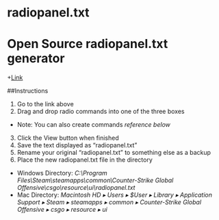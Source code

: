 # radiopanel.txt
 Open Source radiopanel.txt generator
  ======
  
 +[Link](http://www.justwas.com/radio/)
  
  ##Instructions
  
1. Go to the link above
2. Drag and drop radio commands into one of the three boxes
  * Note: You can also create commands *reference below*
3. Click the View button when finished
4. Save the text displayed as “radiopanel.txt”
5. Rename your original “radiopanel.txt” to something else as a backup
6. Place the new radiopanel.txt file in the directory
 * Windows Directory: *C:\Program Files\Steam\steamapps\common\Counter-Strike Global Offensive\csgo\resource\ui\radiopanel.txt*
 * Mac Directory: *Macintosh HD ▸ Users ▸ $User ▸ Library ▸ Application Support ▸ Steam ▸ steamapps ▸ common ▸ Counter-Strike Global Offensive ▸ csgo ▸ resource ▸ ui*
